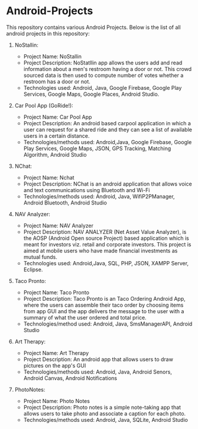 # Android-Projects

This repository contains various Android Projects. Below is the list of all android projects in this repository:

1. NoStallin:
    - Project Name: NoStallin
    - Project Description: NoStatllin app allows the users add and read information about a men's restroom having a door or not. This crowd sourced data is then used to compute number of votes whether a restroom has a door or not.
    - Technologies used: Android, Java, Google Firebase, Google Play Services, Google Maps, Google Places, Android Studio.

2. Car Pool App (GoRide!):
    - Project Name: Car Pool App
    - Project Description: An android based carpool application in which a user can request for a shared ride and they can see a list of available users in a certain distance.
    - Technologies/methods used: Android,Java, Google Firebase, Google Play Services, Google Maps, JSON, GPS Tracking, Matching Algorithm, Android Studio

3. NChat:
    - Project Name: Nchat
    - Project Description: NChat is an android application that allows voice and text communications using Bluetooth and Wi-Fi
    - Technologies/methods used: Android, Java, WifiP2PManager, Android Bluetooth, Android Studio

4. NAV Analyzer:
    - Project Name: NAV Analyzer
    - Project Description: NAV ANALYZER (Net Asset Value Analyzer), is the AOSP (Android Open source Project) based application which is meant for investors viz. retail and corporate investors. This project is aimed at mobile users who have made financial investments as mutual funds.
    - Technologies used: Android,Java, SQL, PHP, JSON, XAMPP Server, Eclipse.

5. Taco Pronto:
    - Project Name: Taco Pronto
    - Project Description: Taco Pronto is an Taco Ordering Android App, where the users can assemble their taco order by choosing items from app GUI and the app delivers the message to the user with a summary of what the user ordered and total price.
    - Technologies/method used: Android, Java, SmsManagerAPI, Android Studio

6. Art Therapy:
    - Project Name: Art Therapy
    - Project Description: An android app that allows users to draw pictures on the app's GUI
    - Technologies/methods used: Android, Java, Android Senors, Android Canvas, Android Notifications
    
7. PhotoNotes:
    - Project Name: Photo Notes
    - Project Description: Photo notes is a simple note-taking app that allows users to take photo and associate a caption for each photo.
    - Technologies/methods used: Android, Java, SQLite, Android Studio
